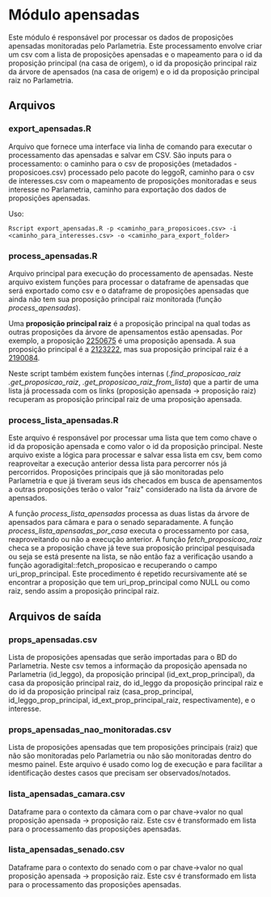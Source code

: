 # Módulo apensadas

Este módulo é responsável por processar os dados de proposições apensadas monitoradas pelo Parlametria. Este processamento envolve criar um csv com a lista de proposições apensadas e o mapeamento para o id da proposição principal (na casa de origem), o id da proposição principal raiz da árvore de apensados (na casa de origem) e o id da proposição principal raiz no Parlametria.

## Arquivos

### **export_apensadas.R**

Arquivo que fornece uma interface via linha de comando para executar o processamento das apensadas e salvar em CSV. São inputs para o processamento: o caminho para o csv de proposições (metadados - proposicoes.csv) processado pelo pacote do leggoR, caminho para o csv de interesses.csv com o mapeamento de proposições monitoradas e seus interesse no Parlametria, caminho para exportação dos dados de proposições apensadas.

Uso:

```
Rscript export_apensadas.R -p <caminho_para_proposicoes.csv> -i <caminho_para_interesses.csv> -o <caminho_para_export_folder>
```

### **process_apensadas.R**
Arquivo principal para execução do processamento de apensadas. Neste arquivo existem funções para processar o dataframe de apensadas que será exportado como csv e o dataframe de proposições apensadas que ainda não tem sua proposição principal raiz monitorada (função *process_apensadas*).

Uma **proposição principal raiz** é a proposição principal na qual todas as outras proposições da árvore de apensamentos estão apensadas. Por exemplo, a proposição [2250675](https://www.camara.leg.br/proposicoesWeb/fichadetramitacao?idProposicao=2250675) é uma proposição apensada. A sua proposição principal é a [2123222](https://www.camara.leg.br/proposicoesWeb/fichadetramitacao?idProposicao=2123222), mas sua proposição principal raiz é a [2190084](https://www.camara.leg.br/proposicoesWeb/fichadetramitacao?idProposicao=2190084).

Neste script também existem funções internas (*.find_proposicao_raiz* *.get_proposicao_raiz*, *.get_proposicao_raiz_from_lista*) que a partir de uma lista já processada com os links (proposição apensada -> proposição raiz) recuperam as proposição principal raiz de uma proposição apensada.

### **process_lista_apensadas.R**

Este arquivo é responsável por processar uma lista que tem como chave o id da proposição apensada e como valor o id da proposição principal. Neste arquivo existe a lógica para processar e salvar essa lista em csv, bem como reaproveitar a execução anterior dessa lista para percorrer nós já percorridos. Proposições principais que já são monitoradas pelo Parlametria e que já tiveram seus ids checados em busca de apensamentos a outras proposições terão o valor "raiz" considerado na lista da árvore de apensados.

A função *process_lista_apensadas* processa as duas listas da árvore de apensados para câmara e para o senado separadamente. A função *process_lista_apensadas_por_casa* executa o processamento por casa, reaproveitando ou não a execução anterior. A função *fetch_proposicao_raiz* checa se a proposição chave já teve sua proposição principal pesquisada ou seja se está presente na lista, se não então faz a verificação usando a função agoradigital::fetch_proposicao e recuperando o campo uri_prop_principal. Este procedimento é repetido recursivamente até se encontrar a proposição que tem uri_prop_principal como NULL ou como raiz, sendo assim a proposição principal raiz.

## Arquivos de saída

### **props_apensadas.csv**
Lista de proposições apensadas que serão importadas para o BD do Parlametria.
Neste csv temos a informação da proposição apensada no Parlametria (id_leggo), da proposição principal (id_ext_prop_principal), da casa da proposição principal raiz, do id_leggo da proposição principal raiz e do id da proposição principal raiz (casa_prop_principal, id_leggo_prop_principal, id_ext_prop_principal_raiz, respectivamente), e o interesse.

### **props_apensadas_nao_monitoradas.csv**
Lista de proposições apensadas que tem proposições principais (raiz) que não são monitoradas pelo Parlametria ou não são monitoradas dentro do mesmo painel. Este arquivo é usado como log de execução e para facilitar a identificação destes casos que precisam ser observados/notados.

### **lista_apensadas_camara.csv**
Dataframe para o contexto da câmara com o par chave->valor no qual proposição apensada -> proposição raiz. Este csv é transformado em lista para o processamento das proposições apensadas.

### **lista_apensadas_senado.csv**
Dataframe para o contexto do senado com o par chave->valor no qual proposição apensada -> proposição raiz. Este csv é transformado em lista para o processamento das proposições apensadas.


